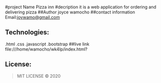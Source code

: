 #project Name
Pizza inn
#decription
it is a web application for ordering and delivering pizza
##Author
joyce wamocho
##contact information
Email:joywamo@gmail.com

## Technologies:
 .html
 .css
 .javascript
 .bootstrap
##live link
file:///home/wamocho/wk4Ip/index.html?
## License:
>MIT LICENSE &copy; 2020
